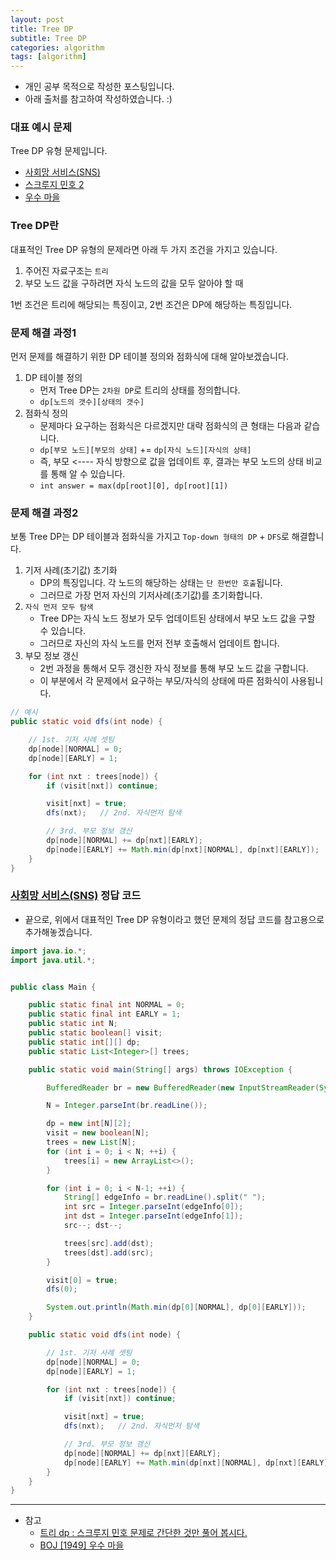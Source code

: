 ```yaml
---
layout: post
title: Tree DP
subtitle: Tree DP
categories: algorithm
tags: [algorithm]
---
```


- 개인 공부 목적으로 작성한 포스팅입니다.
- 아래 출처를 참고하여 작성하였습니다. :)

### 대표 예시 문제

Tree DP 유형 문제입니다.

- [사회망 서비스(SNS)](https://www.acmicpc.net/problem/2533)
- [스크루지 민호 2](https://www.acmicpc.net/problem/12978)
- [우수 마을](https://www.acmicpc.net/problem/1949)

### Tree DP란

대표적인 Tree DP 유형의 문제라면 아래 두 가지 조건을 가지고 있습니다.

1. 주어진 자료구조는 `트리`
1. 부모 노드 값을 구하려면 자식 노드의 값을 모두 알아야 할 때

1번 조건은 트리에 해당되는 특징이고, 2번 조건은 DP에 해당하는 특징입니다.

### 문제 해결 과정1

먼저 문제를 해결하기 위한 DP 테이블 정의와 점화식에 대해 알아보겠습니다.

1. DP 테이블 정의
   - 먼저 Tree DP는 `2차원 DP`로 트리의 상태를 정의합니다.
   - `dp[노드의 갯수][상태의 갯수]`
1. 점화식 정의
   - 문제마다 요구하는 점화식은 다르겠지만 대략 점화식의 큰 형태는 다음과 같습니다.
   - `dp[부모 노드][부모의 상태]` += `dp[자식 노드][자식의 상태]`
   - 즉, 부모 <---- 자식 방향으로 값을 업데이트 후, 결과는 부모 노드의 상태 비교를 통해 알 수 있습니다.
   - `int answer = max(dp[root][0], dp[root][1])`

### 문제 해결 과정2

보통 Tree DP는 DP 테이블과 점화식을 가지고 `Top-down 형태의 DP` + `DFS`로 해결합니다.

1. 기저 사례(초기값) 초기화
   - DP의 특징입니다. 각 노드의 해당하는 상태는 `단 한번만 호출`됩니다.
   - 그러므로 가장 먼저 자신의 기저사례(초기값)를 초기화합니다.
1. `자식 먼저 모두 탐색`
   - Tree DP는 자식 노드 정보가 모두 업데이트된 상태에서 부모 노드 값을 구할 수 있습니다.
   - 그러므로 자신의 자식 노드를 먼저 전부 호출해서 업데이트 합니다.
1. 부모 정보 갱신
   - 2번 과정을 통해서 모두 갱신한 자식 정보를 통해 부모 노드 값을 구합니다.
   - 이 부분에서 각 문제에서 요구하는 부모/자식의 상태에 따른 점화식이 사용됩니다.

```java
// 예시
public static void dfs(int node) {

    // 1st. 기저 사례 셋팅
    dp[node][NORMAL] = 0;
    dp[node][EARLY] = 1;

    for (int nxt : trees[node]) {
        if (visit[nxt]) continue;

        visit[nxt] = true;
        dfs(nxt);   // 2nd. 자식먼저 탐색

        // 3rd. 부모 정보 갱신
        dp[node][NORMAL] += dp[nxt][EARLY];
        dp[node][EARLY] += Math.min(dp[nxt][NORMAL], dp[nxt][EARLY]);
    }
}
```

### [사회망 서비스(SNS)](https://www.acmicpc.net/problem/2533) 정답 코드

- 끝으로, 위에서 대표적인 Tree DP 유형이라고 했던 문제의 정답 코드를 참고용으로 추가해놓겠습니다.

```java
import java.io.*;
import java.util.*;


public class Main {

    public static final int NORMAL = 0;
    public static final int EARLY = 1;
    public static int N;
    public static boolean[] visit;
    public static int[][] dp;
    public static List<Integer>[] trees;

    public static void main(String[] args) throws IOException {

        BufferedReader br = new BufferedReader(new InputStreamReader(System.in));

        N = Integer.parseInt(br.readLine());

        dp = new int[N][2];
        visit = new boolean[N];
        trees = new List[N];
        for (int i = 0; i < N; ++i) {
            trees[i] = new ArrayList<>();
        }

        for (int i = 0; i < N-1; ++i) {
            String[] edgeInfo = br.readLine().split(" ");
            int src = Integer.parseInt(edgeInfo[0]);
            int dst = Integer.parseInt(edgeInfo[1]);
            src--; dst--;

            trees[src].add(dst);
            trees[dst].add(src);
        }

        visit[0] = true;
        dfs(0);

        System.out.println(Math.min(dp[0][NORMAL], dp[0][EARLY]));
    }

    public static void dfs(int node) {

        // 1st. 기저 사례 셋팅
        dp[node][NORMAL] = 0;
        dp[node][EARLY] = 1;

        for (int nxt : trees[node]) {
            if (visit[nxt]) continue;

            visit[nxt] = true;
            dfs(nxt);   // 2nd. 자식먼저 탐색

            // 3rd. 부모 정보 갱신
            dp[node][NORMAL] += dp[nxt][EARLY];
            dp[node][EARLY] += Math.min(dp[nxt][NORMAL], dp[nxt][EARLY]);
        }
    }
}
```

---

- 참고
  - [트리 dp : 스크루지 민호 문제로 간단한 것만 풀어 봅시다.](https://codingdog.tistory.com/entry/%ED%8A%B8%EB%A6%AC-dp-%EC%8A%A4%ED%81%AC%EB%A3%A8%EC%A7%80-%EB%AF%BC%ED%98%B8-%EB%AC%B8%EC%A0%9C%EB%A1%9C-%EA%B0%84%EB%8B%A8%ED%95%9C-%EA%B2%83%EB%A7%8C-%ED%92%80%EC%96%B4-%EB%B4%85%EC%8B%9C%EB%8B%A4)
  - [BOJ [1949] 우수 마을](https://private-space.tistory.com/39)
